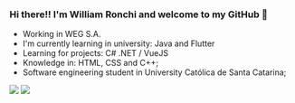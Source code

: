 ### Hi there!! I'm William Ronchi and welcome to my GitHub 🤙

- Working in WEG S.A.
- I'm currently learning in university: Java and Flutter
- Learning for projects: C# .NET / VueJS
- Knowledge in: HTML, CSS and C++;
- Software engineering student in University Católica de Santa Catarina;

<div>
  <a href="https://www.linkedin.com/in/william-ronchi/" target="_blank"><img src="https://img.shields.io/badge/-LinkedIn-%230077B5?style=for-the-badge&logo=linkedin&logoColor=white" target="_blank"></a> 
  <a href = "william.ronchi@catolicasc.edu.br"><img src="https://img.shields.io/badge/-Gmail-%23333?style=for-the-badge&logo=gmail&logoColor=white" target="_blank"></a>
</div>

